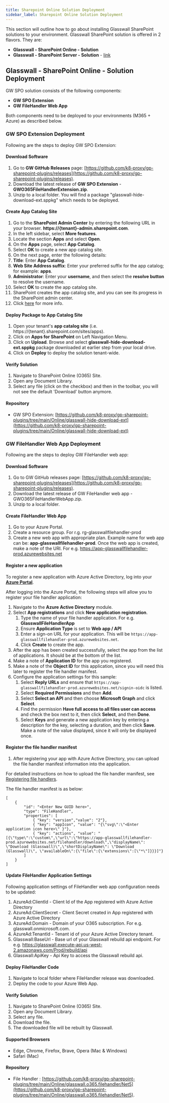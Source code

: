 ```yaml
---
title: Sharepoint Online Solution Deployment
sidebar_label: Sharepoint Online Solution Deployment
---
```


This section will outline how to go about installing Glasswall SharePoint solutions to your environment. Glasswall SharePoint solution is offered in 2 flavors. They are:

- **Glasswall - SharePoint Online - Solution**
- **Glasswall - SharePoint Server - Solution** - [link](./../server/sharepoint-server-solution-deployment.md)

## Glasswall - SharePoint Online - Solution Deployment

GW SPO solution consists of the following components:
- **GW SPO Extension**
- **GW FileHandler Web App**

Both components need to be deployed to your environments (M365 + Azure) as described below.

### GW SPO Extension Deployment 
Following are the steps to deploy GW SPO Extension:

#### Download Software
1. Go to **GW GitHub Releases** page: [https://github.com/k8-proxy/gp-sharepoint-plugins/releases](https://github.com/k8-proxy/gp-sharepoint-plugins/releases).
2. Download the latest release of **GW SPO Extension** - **GWO365FileHandlerExtension.zip**.
3. Unzip to a local folder. You will find a package "glasswall-hide-download-ext.sppkg" which needs to be deployed.

#### Create App Catalog Site
1. Go to the **SharePoint Admin Center** by entering the following URL in your browser. **https://{tenant}-admin.sharepoint.com**.
2. In the left sidebar, select **More features**.
3. Locate the section **Apps** and select **Open**.
4. On the **Apps** page, select **App Catalog**.
5. Select **OK** to create a new app catalog site.
6. On the next page, enter the following details:
  1. **Title**: Enter **App Catalog**.
  2. **Web Site Address suffix**: Enter your preferred suffix for the app catalog; for example: **apps**.
  3. **Administrator**: Enter your **username**, and then select the **resolve button** to resolve the username.
  4. Select **OK** to create the app catalog site.
7. SharePoint creates the app catalog site, and you can see its progress in the SharePoint admin center.
8. Click [here](https://docs.microsoft.com/en-us/sharepoint/dev/spfx/set-up-your-developer-tenant#create-app-catalog-site) for more info.

#### Deploy Package to App Catalog Site
1. Open your tenant's **app catalog site** (i.e. https://{tenant}.sharepoint.com/sites/apps).
2. Click on **Apps for SharePoint** on Left Navigation Menu.
3. Click on **Upload**. Browse and select **glasswall-hide-download-ext.sppkg** package downloaded at earlier step from your local drive.
4. Click on **Deploy** to deploy the solution tenant-wide.

#### Verify Solution
1. Navigate to SharePoint Online (O365) Site.
2. Open any Document Library.
3. Select any file (click on the checkbox) and then in the toolbar, you will not see the default 'Download' button anymore.

#### Repository
- GW SPO Extension: [https://github.com/k8-proxy/gp-sharepoint-plugins/tree/main/Online/glasswall-hide-download-ext](https://github.com/k8-proxy/gp-sharepoint-plugins/tree/main/Online/glasswall-hide-download-ext)  



### GW FileHandler Web App Deployment
Following are the steps to deploy GW FileHandler web app:

#### Download Software
1. Go to GW GitHub releases page: [https://github.com/k8-proxy/gp-sharepoint-plugins/releases](https://github.com/k8-proxy/gp-sharepoint-plugins/releases).
2. Download the latest release of GW FileHandler web app - GWO365FileHandlerWebApp.zip.
3. Unzip to a local folder. 

#### Create FileHandler Web App
1. Go to your Azure Portal.
2. Create a resource group. For r.g. rg-glasswallfilehandler-prod
3. Create a new web app with appropriate plan. Example name for web app can be: **app-glasswallfilehandler-prod**. Once the web app is created, make a note of the URI. For e.g. https://app-glasswallfilehandler-prod.azurewebsites.net

#### Register a new application

To register a new application with Azure Active Directory, log into your [**Azure Portal**](https://portal.azure.com).

After logging into the Azure Portal, the following steps will allow you to register your file handler application:

1. Navigate to the **Azure Active Directory** module.
2. Select **App registrations** and click **New application registration**.
   1. Type the name of your file handler application. For e.g. **GlasswallFileHandlerApp**
   2. Ensure **Application Type** is set to **Web app / API**
   3. Enter a sign-on URL for your application. This will be `https://app-glasswallfilehandler-prod.azurewebsites.net`.
   4. Click **Create** to create the app.
3. After the app has been created successfully, select the app from the list of applications. It should be at the bottom of the list.
4. Make a note of **Application ID** for the app you registered. 
5. Make a note of the **Object ID** for this application, since you will need this later to register the file handler manifest.
6. Configure the application settings for this sample:
   1. Select **Reply URLs** and ensure that `https://app-glasswallfilehandler-prod.azurewebsites.net/signin-oidc` is listed.
   2. Select **Required Permissions** and then **Add**.
   3. Select **Select an API** and then choose **Microsoft Graph** and click **Select**.
   4. Find the permission **Have full access to all files user can access** and check the box next to it, then click **Select**, and then **Done**.
   5. Select **Keys** and generate a new application key by entering a description for the key, selecting a duration, and then click **Save**. Make a note of the value displayed, since it will only be displayed once.

#### Register the file handler manifest

1. After registering your app with Azure Active Directory, you can upload the file handler manifest information into the application.

For detailed instructions on how to upload the file handler manifest, see [Registering file handlers](https://docs.microsoft.com/en-us/onedrive/developer/file-handlers/register-manually).

The file handler manifest  is as below:
```
[
    {
        "id": "<Enter New GUID here>",
        "type": "FileHandler",
        "properties": [
            { "key": "version","value": "2"},
            { "key": "appIcon", "value": "{\"svg\":\"<Enter application icon here>\" }"},
            { "key": "actions", "value": "[{\"type\":\"custom\",\"url\":\"https://app-glasswallfilehandler-prod.azurewebsites.net/filehandler/download\",\"displayName\": \"Download (Glasswall)\",\"shortDisplayName\": \"Download (Glasswall)\", \"availableOn\":{\"file\":{\"extensions\":[\"*\"]}}}]"}
        ]
    }
]
```

#### Update FileHandler Application Settings
Following application settings of FileHandler web app configuration needs to be updated:
1. AzureAd:ClientId - Client Id of the App registered with Azure Active Directory 
2. AzureAd:ClientSecret - Client Secret created in App registered with Azure Active Directory 
3. AzureAd:Domain - Domain of your O365 subscription. For e.g. glasswall.onmicrosoft.com.
4. AzureAd:TenantId - Tenant id of your Azure Active Directory tenant.  
5. Glasswall:BaseUrl - Base url of your Glasswall rebuild api endpoint. For e.g. https://glasswall.execute-api.us-west-2.amazonaws.com/Prod/rebuild/api
6. Glasswall:ApiKey - Api Key to access the Glasswall rebuild api.

#### Deploy FileHandler Code
1. Navigate to local folder where FileHandler release was downloaded.
2. Deploy the code to your Azure Web App.

#### Verify Solution
1. Navigate to SharePoint Online (O365) Site.
2. Open any Document Library.
3. Select any file. 
4. Download the file.
5. The downloaded file will be rebuilt by Glasswall.


#### Supported Browsers
- Edge, Chrome, Firefox, Brave, Opera (Mac & Windows)
- Safari (Mac)

#### Repository
- File Handler : [https://github.com/k8-proxy/gp-sharepoint-plugins/tree/main/Online/glasswall.o365.filehandler/Net5](https://github.com/k8-proxy/gp-sharepoint-plugins/tree/main/Online/glasswall.o365.filehandler/Net5).